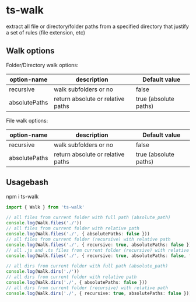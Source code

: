 # ts-walk

extract all file or directory/folder paths from a specified directory that justify a set of rules (file extension, etc)

## Walk options

Folder/Directory walk options:


| option-name | description | Default value |
| - | - | - |
| recursive | walk subfolders or no | false |
| absolutePaths | return absolute or relative paths | true (absolute paths) |

File walk options:


| option-name | description | Default value |
| - | - | - |
| recursive | walk subfolders or no | false |
| absolutePaths | return absolute or relative paths | true (absolute paths) |



## Usagebash

npm i ts-walk

```typescript
import { Walk } from 'ts-walk'

// all files from current folder with full path (absolute_path)
console.log(Walk.files('./'))
// all files from current folder with relative path
console.log(Walk.files('./', { absolutePaths: false }))
// all files from current folder (recursive) with relative path
console.log(Walk.files('./', { recursive: true, absolutePaths: false }))
// all .js and .ts files from current folder (recursive) with relative path
console.log(Walk.files('./', { recursive: true, absolutePaths: false, fileFilter: { allowedExtensions: ['js', 'ts'] }}))

// all dirs from current folder with full path (absolute_path)
console.log(Walk.dirs('./'))
// all dirs from current folder with relative path
console.log(Walk.dirs('./', { absolutePaths: false }))
// all dirs from current folder (recursive) with relative path
console.log(Walk.dirs('./', { recursive: true, absolutePaths: false }))
```
